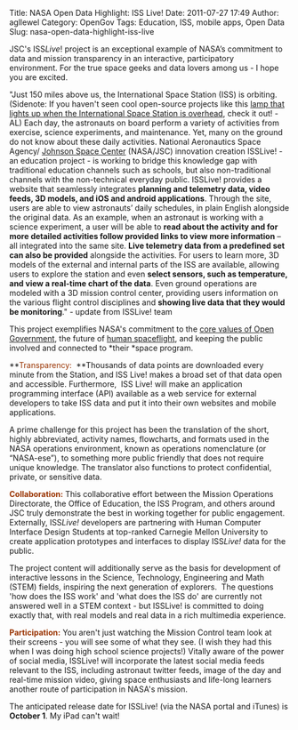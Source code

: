 Title: NASA Open Data Highlight: ISS Live!
Date: 2011-07-27 17:49
Author: agllewel
Category: OpenGov
Tags: Education, ISS, mobile apps, Open Data
Slug: nasa-open-data-highlight-iss-live

JSC's ISS*Live*! project is an exceptional example of NASA’s commitment
to data and mission transparency in an interactive, participatory
environment. For the true space geeks and data lovers among us - I hope
you are excited.

"Just 150 miles above us, the International Space Station (ISS) is
orbiting. (Sidenote: If you haven't seen cool open-source projects like
this [lamp that lights up when the International Space Station is
overhead][], check it out! -AL) Each day, the astronauts on board
perform a variety of activities from exercise, science experiments, and
maintenance. Yet, many on the ground do not know about these daily
activities. National Aeronautics Space Agency/ [Johnson Space Center][]
(NASA/JSC) innovation creation ISSLive! - an education project - is
working to bridge this knowledge gap with traditional education channels
such as schools, but also non-traditional channels with the
non-technical everyday public. ISSLive! provides a website that
seamlessly integrates **planning and telemetry data, video feeds, 3D
models, and iOS and android applications**. Through the site, users are
able to view astronauts’ daily schedules, in plain English alongside the
original data. As an example, when an astronaut is working with a
science experiment, a user will be able to **read about the activity and
for more detailed activities follow provided links to view more
information** – all integrated into the same site. **Live telemetry data
from a predefined set can also be provided** alongside the activities.
For users to learn more, 3D models of the external and internal parts of
the ISS are available, allowing users to explore the station and even
**select sensors, such as temperature, and view a real-time chart of the
data**. Even ground operations are modeled with a 3D mission control
center, providing users information on the various flight control
disciplines and **showing live data that they would be monitoring**." -
update from ISSLive! team

This project exemplifies NASA's commitment to the [core values of Open
Government][], the future of [human spaceflight][], and keeping the
public involved and connected to *their *space program.

**<span style="color: #993300">Transparency:  </span>**Thousands of data
points are downloaded every minute from the Station, and ISS Live! makes
a broad set of that data open and accessible. Furthermore,  ISS Live!
will make an application programming interface (API) available as a web
service for external developers to take ISS data and put it into their
own websites and mobile applications.

A prime challenge for this project has been the translation of the
short, highly abbreviated, activity names, flowcharts, and formats used
in the NASA operations environment, known as operations nomenclature (or
“NASA-ese”), to something more public friendly that does not require
unique knowledge. The translator also functions to protect confidential,
private, or sensitive data.

**<span style="color: #993300">Collaboration:</span>** This
collaborative effort between the Mission Operations Directorate, the
Office of Education, the ISS Program, and others around JSC truly
demonstrate the best in working together for public engagement.
Externally, ISS*Live!* developers are partnering with Human Computer
Interface Design Students at top-ranked Carnegie Mellon University to
create application prototypes and interfaces to display ISS*Live!* data
for the public.

The project content will additionally serve as the basis for development
of interactive lessons in the Science, Technology, Engineering and Math
(STEM) fields, inspiring the next generation of explorers.  The
questions 'how does the ISS work' and 'what does the ISS do' are
currently not answered well in a STEM context - but ISSLive! is
committed to doing exactly that, with real models and real data in a
rich multimedia experience.

**<span style="color: #993300">Participation:</span>** You aren't just
watching the Mission Control team look at their screens - you will see
some of what they see. (I wish they had this when I was doing high
school science projects!) Vitally aware of the power of social media,
ISSLive! will incorporate the latest social media feeds relevant to the
ISS, including astronaut twitter feeds, image of the day and real-time
mission video, giving space enthusiasts and life-long learners another
route of participation in NASA's mission.

The anticipated release date for ISSLive! (via the NASA portal and
iTunes) is **October 1**. My iPad can't wait!

  [lamp that lights up when the International Space Station is
  overhead]: http://blog.makezine.com/archive/2011/06/iss-lamp-glows-when-space-station-is-overhead.html
  [Johnson Space Center]: http://www.nasa.gov/centers/johnson/home/index.html
  [core values of Open Government]: http://www.nasa.gov/open/plan/index.html
  [human spaceflight]: http://spaceflight.nasa.gov/home/index.html
